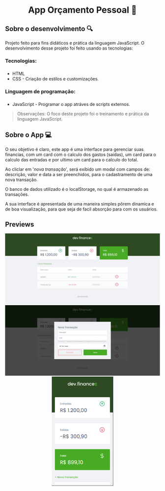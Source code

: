 <h1 align="center">App Orçamento Pessoal 📃</h1>

## Sobre o desenvolvimento 🔍
Projeto feito para fins didáticos e prática da linguagem JavaScript. O desenvolvimento desse projeto foi feito usando as tecnologias:

### Tecnologias: <h3> 
* HTML
* CSS - Criação de estilos e customizações.

### Linguagem de programação: <h3>
* JavaScript - Programar o app atráves de scripts externos.

>Observações: O foco deste projeto foi o treinamento e prática da linguagem JavaScript.

## Sobre o App 💻

O seu objetivo é claro, este app é uma interface para gerenciar suas financias, com um card com o calculo dos gastos (saidas), um card para o calculo das entradas e por ultimo um card para o calculo do total.

Ao cliclar em '*nova transação*', será exibido um modal com campos de: descrição, valor e data a ser preenchidos, para o cadastramento de uma nova transação.

O banco de dados utilizado é o localStorage, no qual é armazenado as transações.

A sua interface é apresentada de uma maneira simples pôrem dinamica e de boa visualização, para que seja de facil absorção para com os usuários.

## Previews

<div align="center">
    <div><img src="assets/previews/preview1.png" width="700"></div>
    <div><img src="assets/previews/preview2.png" width="700"></div>
    <div><img src="assets/previews/preview3.png" width="200"></div>
</div>
